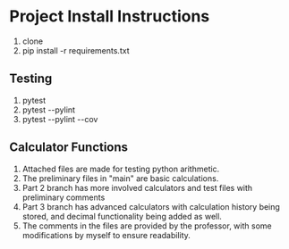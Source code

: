 # Project Install Instructions

1. clone 
2. pip install -r requirements.txt

## Testing
1. pytest
2. pytest --pylint
3. pytest --pylint --cov

## Calculator Functions
1. Attached files are made for testing python arithmetic.
2. The preliminary files in "main" are basic calculations.
3. Part 2 branch has more involved calculators and test files with preliminary comments
4. Part 3 branch has advanced calculators with calculation history being stored, and decimal functionality being added as well. 
5. The comments in the files are provided by the professor, with some modifications by myself to ensure readability.

